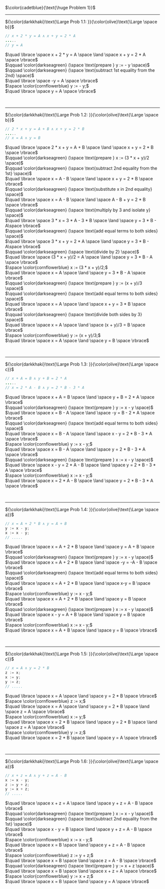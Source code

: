 $\color{cadetblue}{\text{\huge Problem 1}}$

---------------

${\color{darkkhaki}\text{\Large Prob 1.1: }}{\color{olive}\text{\Large \space b}}$

```java
// x + 2 * y = A ∧ x + y = 2 * A
.....
// y = A
```

$\quad \lbrace \space x + 2 * y = A \space \land \space x + y = 2 * A \space \rbrace$  
$\qquad \color{darkseagreen} (\space \text{prepare } y := - y \space)$  
$\qquad \color{darkseagreen} (\space \text{subtract 1st equality from the 2nd} \space)$  
$\quad \lbrace \space  -y = A \space \rbrace$  
$\space \color{cornflowerblue} y := - y;$  
$\quad \lbrace \space y = A \space \rbrace$  

<br/>

---------------

${\color{darkkhaki}\text{\Large Prob 1.2: }}{\color{olive}\text{\Large \space b}}$

```java
// 2 * x + y = A + B ∧ x + y = 2 * B
.....
// x = A ∧ y = B
```

$\quad \lbrace \space 2 * x + y = A + B \space \land \space  x + y = 2 * B \space \rbrace$  
$\qquad \color{darkseagreen} (\space \text{prepare } x := (3 * x + y)/2 \space)$  
$\qquad \color{darkseagreen} (\space \text{subtract 2nd equality from the 1st} \space)$  
$\quad \lbrace \space x = A - B \space \land \space  x + y = 2 * B \space \rbrace$  
$\qquad \color{darkseagreen} (\space \text{substitute x in 2nd equality} \space)$  
$\quad \lbrace \space x = A - B \space \land \space A - B + y = 2 * B \space \rbrace$  
$\qquad \color{darkseagreen} (\space \text{multiply by 3 and isolate y} \space)$  
$\quad \lbrace \space 3 * x = 3 * A - 3 * B \space \land \space y = 3 * B - A\space \rbrace$  
$\qquad \color{darkseagreen} (\space \text{add equal terms to both sides} \space)$  
$\quad \lbrace \space 3 * x + y = 2 * A \space \land \space y = 3 * B - A\space \rbrace$  
$\qquad \color{darkseagreen} (\space \text{divide by 2} \space)$  
$\quad \lbrace \space (3 * x + y)/2 = A \space \land \space y = 3 * B - A \space \rbrace$  
$\space \color{cornflowerblue} x := (3 * x + y)/2;$  
$\quad \lbrace \space x = A \space \land \space y = 3 * B - A \space \rbrace$  
$\qquad \color{darkseagreen} (\space \text{prepare } y := (x + y)/3 \space)$  
$\qquad \color{darkseagreen} (\space \text{add equal terms to both sides} \space)$  
$\quad \lbrace \space x = A \space \land \space x + y = 3 * B \space \rbrace$  
$\qquad \color{darkseagreen} (\space \text{divide both sides by 3} \space)$  
$\quad \lbrace \space x = A \space \land \space (x + y)/3 = B \space \rbrace$  
$\space \color{cornflowerblue} y := (x + y)/3;$  
$\quad \lbrace \space x = A \space \land \space y = B \space \rbrace$  

<br/>

---------------

${\color{darkkhaki}\text{\Large Prob 1.3: }}{\color{olive}\text{\Large \space c}}$

```java
// x + A = B ∧ y + B = 2 * A
.....
// x = 2 * A - B ∧ y = 2 * B - 3 * A
```

$\quad \lbrace \space x + A = B \space \land \space y + B = 2 * A \space \rbrace$  
$\qquad \color{darkseagreen} (\space \text{prepare } y := x - y \space)$  
$\quad \lbrace \space x = B - A \space \land \space -y = B - 2 * A \space \rbrace$  
$\qquad \color{darkseagreen} (\space \text{add equal terms to both sides} \space)$  
$\quad \lbrace \space x = B - A \space \land \space x - y = 2 * B - 3 * A \space \rbrace$  
$\space \color{cornflowerblue} y := x - y;$  
$\quad \lbrace \space x = B - A \space \land \space y = 2 * B - 3 * A \space \rbrace$  
$\qquad \color{darkseagreen} (\space \text{prepare } x := x - y \space)$  
$\quad \lbrace \space x - y = 2 * A - B \space \land \space y = 2 * B - 3 * A \space \rbrace$  
$\space \color{cornflowerblue} x := x - y;$  
$\quad \lbrace \space x = 2 * A - B \space \land \space y = 2 * B - 3 * A \space \rbrace$  

<br/>

---------------

${\color{darkkhaki}\text{\Large Prob 1.4: }}{\color{olive}\text{\Large \space a}}$

```java
// x = A + 2 * B ∧ y = A + B
y := x - y; 
x := x - y;
// .....
```

$\quad \lbrace \space x = A + 2 * B \space \land \space y = A + B \space \rbrace$  
$\qquad \color{darkseagreen} (\space \text{prepare } y := x - y \space)$  
$\quad \lbrace \space x = A + 2 * B \space \land \space -y = -A - B \space \rbrace$  
$\qquad \color{darkseagreen} (\space \text{add equal terms to both sides} \space)$  
$\quad \lbrace \space x = A + 2 * B \space \land \space x-y = B \space \rbrace$  
$\space \color{cornflowerblue} y := x - y;$  
$\quad \lbrace \space x = A + 2 * B \space \land \space y = B \space \rbrace$  
$\qquad \color{darkseagreen} (\space \text{prepare } x := x - y \space)$  
$\quad \lbrace \space x - y = A + B \space \land \space y = B \space \rbrace$  
$\space \color{cornflowerblue} x := x - y;$  
$\quad \lbrace \space x = A + B \space \land \space y = B \space \rbrace$  

<br/>

---------------

${\color{darkkhaki}\text{\Large Prob 1.5: }}{\color{olive}\text{\Large \space c}}$

```java
// x = A ∧ y = 2 * B
z := x; 
x := y; 
y := z;
// .....
```

$\quad \lbrace \space x = A \space \land \space y = 2 * B \space \rbrace$  
$\space \color{cornflowerblue} z := x;$  
$\quad \lbrace \space x = A \space \land \space y = 2 * B \space \land \space z = A \space \rbrace$  
$\space \color{cornflowerblue} x := y;$  
$\quad \lbrace \space x = 2 * B \space \land \space y = 2 * B \space \land \space z = A \space \rbrace$  
$\space \color{cornflowerblue} y := z;$  
$\quad \lbrace \space x = 2 * B \space \land \space y = A \space \rbrace$  

<br/>

---------------

${\color{darkkhaki}\text{\Large Prob 1.6: }}{\color{olive}\text{\Large \space a}}$

```java
// x + z = A ∧ y + z = A - B
x := x - y; 
z := y + z; 
y := x + z;
// .....
```

$\quad \lbrace \space x + z = A \space \land \space y + z = A - B \space \rbrace$  
$\qquad \color{darkseagreen} (\space \text{prepare } x := x - y \space)$  
$\qquad \color{darkseagreen} (\space \text{subtract 2nd equality from the 1st} \space)$  
$\quad \lbrace \space x - y = B \space \land \space y + z = A - B \space \rbrace$  
$\space \color{cornflowerblue} x := x - y;$  
$\quad \lbrace \space x = B \space \land \space y + z = A - B \space \rbrace$  
$\space \color{cornflowerblue} z := y + z;$  
$\quad \lbrace \space x = B \space \land \space z = A - B \space \rbrace$  
$\qquad \color{darkseagreen} (\space \text{prepare } y := x + z \space)$  
$\quad \lbrace \space x = B \space \land \space x + z = A \space \rbrace$  
$\space \color{cornflowerblue} y := x + z;$  
$\quad \lbrace \space x = B \space \land \space y = A \space \rbrace$  

<br/>

